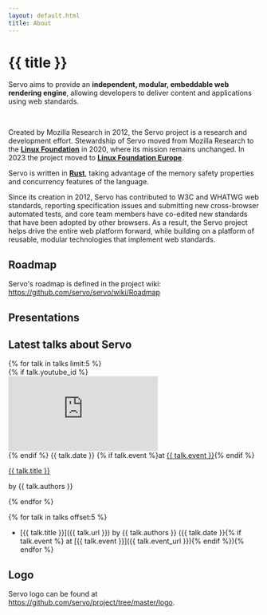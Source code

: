 ```yaml
---
layout: default.html
title: About
---
```


<div class="inner-container subpage-content">

<h1>{{ title }}</h1>
  <p class="subtitle">
    Servo aims to provide an <strong>independent, modular, embeddable web rendering engine</strong>, allowing developers to deliver content and applications using web standards.
  </p>
<br>

Created by Mozilla Research in 2012, the Servo project is a research and development effort. Stewardship of Servo moved from Mozilla Research to the [**Linux Foundation**](https://www.linuxfoundation.org/) in 2020, where its mission remains unchanged. In 2023 the project moved to [**Linux Foundation Europe**](https://linuxfoundation.eu/).

Servo is written in [**Rust**](https://www.rust-lang.org/), taking advantage of the memory safety properties and concurrency features of the language.

Since its creation in 2012, Servo has contributed to W3C and WHATWG web standards, reporting specification issues and submitting new cross-browser automated tests, and core team members have co-edited new standards that have been adopted by other browsers. As a result, the Servo project helps drive the entire web platform forward, while building on a platform of reusable, modular technologies that implement web standards.

## Roadmap

Servo's roadmap is defined in the project wiki: <https://github.com/servo/servo/wiki/Roadmap>

## Presentations

<section class="section container" aria-label="Latest talks about Servo">
  <div class="blog">
    <div class="inner-container">
      <h2>Latest talks about Servo</h2>
        <div class="blog-grid">
            {% for talk in talks limit:5 %}<div class="card">
                  <div class="card-content">
                    {% if talk.youtube_id %}<div class="card-image">
                      <iframe src="https://www.youtube.com/embed/{{ talk.youtube_id }}" title="YouTube video player" frameborder="0" allow="accelerometer; autoplay; clipboard-write; encrypted-media; gyroscope; picture-in-picture; web-share" referrerpolicy="strict-origin-when-cross-origin" allowfullscreen></iframe>
                    </div>{% endif %}
                    <span class="tag">
                      {{ talk.date }}
                      {% if talk.event %}<span class="tag">at <a href="{{ talk.event_url }}">{{ talk.event }}</a></span>{% endif %}
                    </span>
                    <p class="post-title"><a href="{{ talk.url }}">{{ talk.title }}</a></p>
                    <p class="post-summary">by {{ talk.authors }}</p>
                  </div>
                </div>{% endfor %}
        </div>
      </div>
  </div>
</section>

{% for talk in talks offset:5 %}
* [{{ talk.title }}]({{ talk.url }}) by {{ talk.authors }} ({{ talk.date }}{% if talk.event %} at [{{ talk.event }}]({{ talk.event_url }}){% endif %}){% endfor %}

## Logo

Servo logo can be found at <https://github.com/servo/project/tree/master/logo>.

</div>
